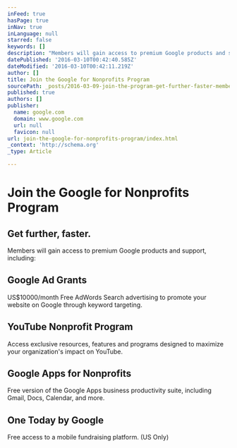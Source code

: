 ```yaml
---
inFeed: true
hasPage: true
inNav: true
inLanguage: null
starred: false
keywords: []
description: "Members will gain access to premium Google products and support, including:\_"
datePublished: '2016-03-10T00:42:40.585Z'
dateModified: '2016-03-10T00:42:11.219Z'
author: []
title: Join the Google for Nonprofits Program
sourcePath: _posts/2016-03-09-join-the-program-get-further-faster-members-will-gain-acc.md
published: true
authors: []
publisher:
  name: google.com
  domain: www.google.com
  url: null
  favicon: null
url: join-the-google-for-nonprofits-program/index.html
_context: 'http://schema.org'
_type: Article

---
```

# Join the Google for Nonprofits Program

## Get further, faster. 

Members will gain access to premium Google products and support, including: 

## Google Ad Grants

US$10000/month Free AdWords Search advertising to promote your website on Google through keyword targeting. 

## YouTube Nonprofit Program 

Access exclusive resources, features and programs designed to maximize your organization's impact on YouTube. 

## Google Apps for Nonprofits

Free version of the Google Apps business productivity suite, including Gmail, Docs, Calendar, and more. 

## One Today by Google

Free access to a mobile fundraising platform. (US Only)